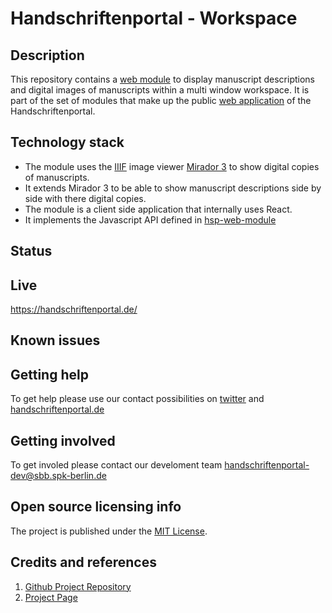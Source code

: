 # Handschriftenportal - Workspace

## Description

This repository contains a [web module](https://github.com/handschriftenportal-dev/hsp-web-module) to display manuscript descriptions and digital images of manuscripts within a multi window workspace. It is part of the set of modules that make up the public [web application](https://github.com/handschriftenportal-dev/hsp-fo-app) of the Handschriftenportal.

## Technology stack

* The module uses the [IIIF](https://iiif.io/) image viewer [Mirador 3](https://github.com/ProjectMirador/mirador) to show digital copies of manuscripts.
* It extends Mirador 3 to be able to show manuscript descriptions side by side with there digital copies.
* The module is a client side application that internally uses React.
* It implements the Javascript API defined in [hsp-web-module](https://github.com/handschriftenportal-dev/hsp-web-module)

## Status


## Live

https://handschriftenportal.de/

## Known issues

## Getting help

To get help please use our contact possibilities on [twitter](https://twitter.com/hsprtl)
and [handschriftenportal.de](https://handschriftenportal.de/)

## Getting involved

To get involed please contact our develoment
team [handschriftenportal-dev@sbb.spk-berlin.de](handschriftenportal-dev@sbb.spk-berlin.de)

## Open source licensing info

The project is published under the [MIT License](https://opensource.org/licenses/MIT).

## Credits and references

1. [Github Project Repository](https://github.com/handschriftenportal-dev)
2. [Project Page](https://handschriftenportal.de/)


